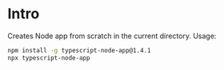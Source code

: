 # Intro

Creates Node app from scratch in the current directory. Usage:

```sh
npm install -g typescript-node-app@1.4.1
npx typescript-node-app
```
